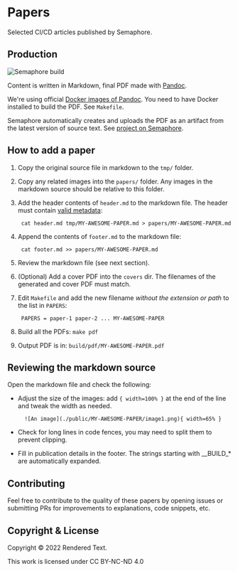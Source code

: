 # Papers

Selected CI/CD articles published by Semaphore.

## Production

![Semaphore build](https://semaphore-oss.semaphoreci.com/badges/papers.svg)

Content is written in Markdown, final PDF made with [Pandoc][pandoc].

We're using official [Docker images of Pandoc][pandoc-docker].
You need to have Docker installed to build the PDF. See `Makefile`.

Semaphore automatically creates and uploads the PDF as an artifact from the
latest version of source text. See [project on Semaphore][semaphore-project].

## How to add a paper

1. Copy the original source file in markdown to the `tmp/` folder.
2. Copy any related images into the `papers/` folder. Any images in the markdown source should be relative to this folder.
3. Add the header contents of `header.md` to the markdown file. The header must contain [valid metadata](https://pandoc.org/MANUAL.html#metadata-variables):

        cat header.md tmp/MY-AWESOME-PAPER.md > papers/MY-AWESOME-PAPER.md

4. Append the contents of `footer.md` to the markdown file:

        cat footer.md >> papers/MY-AWESOME-PAPER.md

5. Review the markdown file (see next section).
6. (Optional) Add a cover PDF into the `covers` dir. The filenames of the generated and cover PDF must match.
7. Edit `Makefile` and add the new filename *without the extension or path* to the list in `PAPERS`:

        PAPERS = paper-1 paper-2 ... MY-AWESOME-PAPER

8. Build all the PDFs: `make pdf`
9. Output PDF is in: `build/pdf/MY-AWESOME-PAPER.pdf`

## Reviewing the markdown source

Open the markdown file and check the following:

- Adjust the size of the images: add `{ width=100% }` at the end of the line and tweak the width as needed.

        ![An image](./public/MY-AWESOME-PAPER/image1.png){ width=65% }

- Check for long lines in code fences, you may need to split them to prevent clipping.
- Fill in publication details in the footer. The strings starting with \__BUILD\_* are automatically expanded.

## Contributing

Feel free to contribute to the quality of these papers by opening issues or
submitting PRs for improvements to explanations, code snippets, etc.

## Copyright & License

Copyright © 2022 Rendered Text.

This work is licensed under CC BY-NC-ND 4.0 <a href="https://creativecommons.org/licenses/by-nc-nd/4.0"><img height="16" style="margin-left: 3px;vertical-align:text-bottom;" src="https://search.creativecommons.org/static/img/cc_icon.svg" /><img height="16" style="margin-left: 3px;vertical-align:text-bottom;" src="https://search.creativecommons.org/static/img/cc-by_icon.svg" /><img height="16" style="margin-left: 3px;vertical-align:text-bottom;" src="https://search.creativecommons.org/static/img/cc-nc_icon.svg" /><img height="16" style="important;margin-left: 3px;vertical-align:text-bottom;" src="https://search.creativecommons.org/static/img/cc-nd_icon.svg" /></a>

[pandoc]: https://pandoc.org
[pandoc-docker]: https://github.com/pandoc/dockerfiles
[semaphore-project]: https://semaphore-oss.semaphoreci.com/projects/papers
